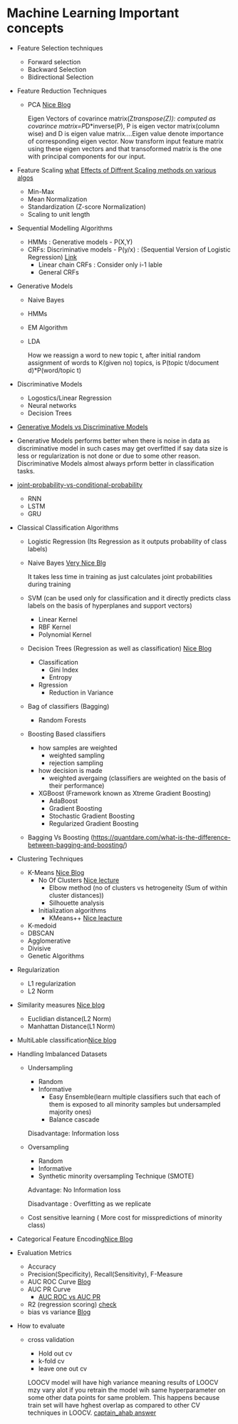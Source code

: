 # Machine Learning Important concepts
- Feature Selection techniques
  - Forward selection
  - Backward Selection
  - Bidirectional Selection
- Feature Reduction Techniques
  - PCA  [Nice Blog](https://towardsdatascience.com/a-one-stop-shop-for-principal-component-analysis-5582fb7e0a9c)
    
    Eigen Vectors of covarince matrix(Z*transpose(Z)): computed as covarince matrix=P*D*inverse(P), P is eigen vector matrix(column wise) and D is eigen value matrix....Eigen value denote importance of corresponding eigen vector. Now transform input feature matrix using these eigen vectors and that transoformed matrix is the one with principal components for our input.
    
- Feature Scaling [what](https://en.wikipedia.org/wiki/Feature_scaling) [Effects of Diffrent Scaling methods on various algos](https://towardsdatascience.com/normalization-vs-standardization-quantitative-analysis-a91e8a79cebf)
  - Min-Max
  - Mean Normalization
  - Standardization (Z-score Normalization)
  - Scaling to unit length
- Sequential Modelling Algorithms
  - HMMs : Generative models - P(X,Y)
  - CRFs: Discriminative models - P(y/x) : (Sequential Version of Logistic Regression) [Link](https://blog.echen.me/2012/01/03/introduction-to-conditional-random-fields/)
    - Linear chain CRFs : Consider only i-1 lable
    - General CRFs
- Generative Models
  - Naive Bayes
  - HMMs
  - EM Algorithm
  - LDA 
    
    How we reassign a word to new topic t, after initial random assignment of words to K(given no) topics, is P(topic t/document d)*P(word/topic t)
- Discriminative Models
  - Logostics/Linear Regression
  - Neural networks
  - Decision Trees
- [Generative Models vs Discriminative Models](https://medium.com/@mlengineer/generative-and-discriminative-models-af5637a66a3)
- Generative Models performs better when there is noise in data as discriminative model in such cases may get overfitted if say data size is less or regularization is not done or due to some other reason. Discriminative Models almost always prform better in classification tasks.
- [joint-probability-vs-conditional-probability](https://medium.com/@mlengineer/joint-probability-vs-conditional-probability-fa2d47d95c4a)
  - RNN 
  - LSTM
  - GRU
- Classical Classification Algorithms
  - Logistic Regression (Its Regression as it outputs probability of class labels)
  - Naive Bayes [Very Nice Blg](https://monkeylearn.com/blog/practical-explanation-naive-bayes-classifier/)
    
    It takes less time in training as just calculates joint probabilities during training
  - SVM (can be used only for classification and it directly predicts class labels on the basis of hyperplanes and support vectors)
    - Linear Kernel
    - RBF Kernel
    - Polynomial Kernel
  - Decision Trees (Regression as well as classification) [Nice Blog](https://medium.com/@rishabhjain_22692/decision-trees-it-begins-here-93ff54ef134)
    - Classification
      - Gini Index
      - Entropy
    - Rgression 
      - Reduction in Variance
  - Bag of classifiers (Bagging)
    - Random Forests
  - Boosting Based classifiers
    - how samples are weighted
      - weighted sampling
      - rejection sampling
    - how decision is made 
      - weighted avergaing (classifiers are weighted on the basis of their performance)
    - XGBoost (Framework known as Xtreme Gradient Boosting)
      - AdaBoost
      - Gradient Boosting
      - Stochastic Gradient Boosting
      - Regularized Gradient Boosting
  - Bagging Vs Boosting (https://quantdare.com/what-is-the-difference-between-bagging-and-boosting/)
 - Clustering Techniques
   - K-Means [Nice Blog](https://towardsdatascience.com/k-means-clustering-algorithm-applications-evaluation-methods-and-drawbacks-aa03e644b48a)
     - No Of Clusters [Nice lecture](https://www.coursera.org/lecture/ml-clustering-and-retrieval/assessing-the-quality-and-choosing-the-number-of-clusters-JVWne)
        - Elbow method (no of clusters vs hetrogeneity (Sum of within cluster distances))
        - Silhouette analysis
     - Initialization algorithms
        - KMeans++ [Nice leacture](https://www.coursera.org/lecture/ml-clustering-and-retrieval/smart-initialization-via-k-means-T9ZaG)
   - K-medoid
   - DBSCAN
   - Agglomerative
   - Divisive
   - Genetic Algorithms
- Regularization
  - L1 regularization
  - L2 Norm
- Similarity measures [Nice blog](https://www.kaggle.com/residentmario/l1-norms-versus-l2-norms)
  - Euclidian distance(L2 Norm)
  - Manhattan Distance(L1 Norm)
- MultiLable classification[Nice blog](https://towardsdatascience.com/journey-to-the-center-of-multi-label-classification-384c40229bff)
- Handling Imbalanced Datasets
  - Undersampling
    - Random
    - Informative
      - Easy Ensemble(learn multiple classifiers such that each of them is exposed to all minority samples but undersampled majority ones)
      - Balance cascade
    
    Disadvantage: Information loss
  - Oversampling
    - Random
    - Informative
    - Synthetic minority oversampling Technique (SMOTE)
    
    Advantage: No Information loss
    
    Disadvantage : Overfitting as we replicate
  - Cost sensitive learning ( More cost for misspredictions of minority class)
- Categorical Feature Encoding[Nice Blog](https://towardsdatascience.com/all-about-categorical-variable-encoding-305f3361fd02)
- Evaluation Metrics
  - Accuracy
  - Precision(Specificity), Recall(Sensitivity), F-Measure
  - AUC ROC Curve [Blog](https://towardsdatascience.com/understanding-auc-roc-curve-68b2303cc9c5)
  - AUC PR Curve
    - [AUC ROC vs AUC PR](http://www.chioka.in/differences-between-roc-auc-and-pr-auc/)
  - R2 (regression scoring) [check](https://scikit-learn.org/stable/modules/model_evaluation.html#r2-score)
  - bias vs variance [Blog](https://towardsdatascience.com/understanding-the-bias-variance-tradeoff-165e6942b229)
- How to evaluate
  - cross validation
    - Hold out cv
    - k-fold cv
    - leave one out cv
    
    LOOCV model will have high variance meaning results of LOOCV mzy vary alot if you retrain the model wih same hyperparameter on some other data points for same problem. This happens because train set will have hghest overlap as compared to other CV techniques in LOOCV. [captain_ahab answer](https://stats.stackexchange.com/a/244112/129463)
